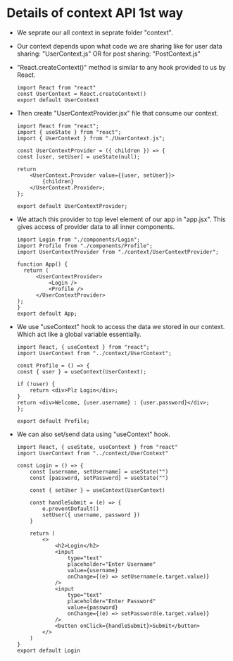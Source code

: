 # Details of context API 1st way

- We seprate our all context in seprate folder "context".
- Our context depends upon what code we are sharing like for user data sharing: "UserContext.js" OR for post sharing: "PostContext.js"

- "React.createContext()" method is similar to any hook provided to us by React.
    ```
    import React from "react"
    const UserContext = React.createContext()
    export default UserContext
    ```

- Then create "UserContextProvider.jsx" file that consume our context.
    ```
    import React from "react";
    import { useState } from "react";
    import { UserContext } from "./UserContext.js";

    const UserContextProvider = ({ children }) => {
    const [user, setUser] = useState(null);

    return
        <UserContext.Provider value={{user, setUser}}>
            {children}
        </UserContext.Provider>;
    };

    export default UserContextProvider;
    ```

- We attach this provider to top level element of our app in "app.jsx". This gives access of provider data to all inner components. 
  ```
  import Login from "./components/Login";
  import Profile from "./components/Profile";
  import UserContextProvider from "./context/UserContextProvider";

  function App() {
    return (
        <UserContextProvider>
            <Login />
            <Profile />
        </UserContextProvider>
  );
  }
  export default App;
  ```

- We use "useContext" hook to access the data we stored in our context. Which act like a global variable essentially.
    ```
    import React, { useContext } from "react";
    import UserContext from "../context/UserContext";

    const Profile = () => {
    const { user } = useContext(UserContext);

    if (!user) {
        return <div>Plz Login</div>;
    }
    return <div>Welcome, {user.username} : {user.password}</div>;
    };

    export default Profile;
    ```


- We can also set/send data using "useContext" hook.
    ```
    import React, { useState, useContext } from "react"
    import UserContext from "../context/UserContext"

    const Login = () => {
        const [username, setUsername] = useState("")
        const [password, setPassword] = useState("")

        const { setUser } = useContext(UserContext)

        const handleSubmit = (e) => {
            e.preventDefault()
            setUser({ username, password })
        }

        return (
            <>
                <h2>Login</h2>
                <input
                    type="text"
                    placeholder="Enter Username"
                    value={username}
                    onChange={(e) => setUsername(e.target.value)}
                />
                <input
                    type="text"
                    placeholder="Enter Password"
                    value={password}
                    onChange={(e) => setPassword(e.target.value)}
                />
                <button onClick={handleSubmit}>Submit</button>
            </>
        )
    }
    export default Login
